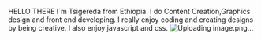 HELLO THERE
I´m Tsigereda from Ethiopia. I do Content Creation,Graphics design and front end developing. I really enjoy coding and creating designs by being creative.
I also enjoy javascript and css.
![Uploading image.png…]()
